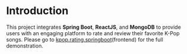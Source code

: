 # Introduction
This project integrates **Spring Boot**, **ReactJS**, and **MongoDB** to provide users with an engaging platform to rate and review their favorite K-Pop songs. Please go to [kpop.rating.springboot](https://github.com/WoodyLinwc/kpop.rating.springboot)(frontend) for the full demonstration.